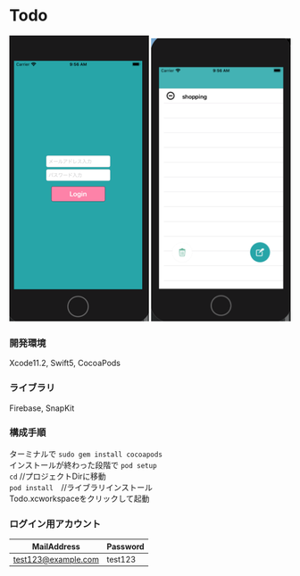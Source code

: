 # Todo
<p align="left">
  <img src="https://github.com/Ricky-yu/Todo/blob/master/loginScreen.png" width="250" title="hover text">
  <img src="https://github.com/Ricky-yu/Todo/blob/master/todoListScreen.png" width="250" title="hover text">
</p>

### 開発環境
Xcode11.2, Swift5, CocoaPods

### ライブラリ
Firebase, SnapKit

### 構成手順
ターミナルで ```sudo gem install cocoapods``` <br>
インストールが終わった段階で ```pod setup``` <br>
```cd``` //プロジェクトDirに移動 <br>
```pod install```　//ライブラリインストール <br>
Todo.xcworkspaceをクリックして起動 <br>

### ログイン用アカウント
|MailAddress | Password |
|----|----|
|test123@example.com|test123|
